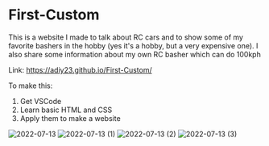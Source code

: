 # First-Custom
This is a website I made to talk about RC cars and to show some of my favorite bashers in the hobby (yes it's a hobby, but a very expensive one). I also share some information about my own RC basher which can do 100kph

Link: https://adiy23.github.io/First-Custom/

 To make this:
  1. Get VSCode
  2. Learn basic HTML and CSS
  3. Apply them to make a website
  
  

![2022-07-13](https://user-images.githubusercontent.com/86412229/178780907-74f2f100-14e8-4205-9604-f0ee9d796066.png)
![2022-07-13 (1)](https://user-images.githubusercontent.com/86412229/178780929-566c4b2c-d3e5-4bce-b5c1-4eaaf2480928.png)
![2022-07-13 (2)](https://user-images.githubusercontent.com/86412229/178780944-5630a9e1-5902-47bf-8686-bbee29981d64.png)
![2022-07-13 (3)](https://user-images.githubusercontent.com/86412229/178780984-1c1271ee-39c1-47b4-b6c0-a37c6da18e3c.png)


